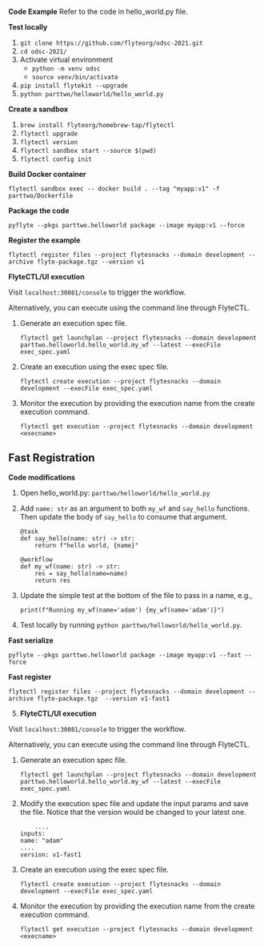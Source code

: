 **Code Example**
Refer to the code in hello_world.py file.

**Test locally**
1. `git clone https://github.com/flyteorg/odsc-2021.git`
2. `cd odsc-2021/`
3. Activate virtual environment
    * `python -m venv odsc`
    * `source venv/bin/activate`
4. `pip install flytekit --upgrade`
5. `python parttwo/helloworld/hello_world.py`

**Create a sandbox**
1. `brew install flyteorg/homebrew-tap/flytectl`
2. `flytectl upgrade`
3. `flytectl version`
4. `flytectl sandbox start --source $(pwd)`
5. `flytectl config init`

**Build Docker container**

`flytectl sandbox exec -- docker build . --tag "myapp:v1" -f parttwo/Dockerfile`

**Package the code**

`pyflyte --pkgs parttwo.helloworld package --image myapp:v1 --force`

**Register the example**

`flytectl register files --project flytesnacks --domain development --archive flyte-package.tgz --version v1`

**FlyteCTL/UI execution**

Visit `localhost:30081/console` to trigger the workflow.

Alternatively, you can execute using the command line through FlyteCTL.

1. Generate an execution spec file.

    `flytectl get launchplan --project flytesnacks --domain development parttwo.helloworld.hello_world.my_wf --latest --execFile exec_spec.yaml`

2. Create an execution using the exec spec file.

    `flytectl create execution --project flytesnacks --domain development --execFile exec_spec.yaml`

3. Monitor the execution by providing the execution name from the create execution command.

    `flytectl get execution --project flytesnacks --domain development <execname>`

## Fast Registration

**Code modifications**
1. Open hello_world.py: `parttwo/helloworld/hello_world.py`
2. Add `name: str` as an argument to both `my_wf` and `say_hello` functions. Then update the body of `say_hello` to consume that argument.
    ```
    @task
    def say_hello(name: str) -> str:
        return f"hello world, {name}"
    ```

    ```
    @workflow
    def my_wf(name: str) -> str:
        res = say_hello(name=name)
        return res
    ```
3. Update the simple test at the bottom of the file to pass in a name, e.g.,
    ```
    print(f"Running my_wf(name='adam') {my_wf(name='adam')}")
    ```
4. Test locally by running `python parttwo/helloworld/hello_world.py`.

**Fast serialize**

`pyflyte --pkgs parttwo.helloworld package --image myapp:v1 --fast --force`

**Fast register**

`flytectl register files --project flytesnacks --domain development --archive flyte-package.tgz  --version v1-fast1`

5. **FlyteCTL/UI execution**

Visit `localhost:30081/console` to trigger the workflow.

Alternatively, you can execute using the command line through FlyteCTL.

1. Generate an execution spec file.

    `flytectl get launchplan --project flytesnacks --domain development parttwo.helloworld.hello_world.my_wf --latest --execFile exec_spec.yaml`

2. Modify the execution spec file and update the input params and save the file. Notice that the version would be changed to your latest one.

    ```
        ....
    inputs:
    name: "adam"
    ....
    version: v1-fast1
    ```

3. Create an execution using the exec spec file.

    `flytectl create execution --project flytesnacks --domain development --execFile exec_spec.yaml`

4. Monitor the execution by providing the execution name from the create execution command.

    `flytectl get execution --project flytesnacks --domain development <execname>`